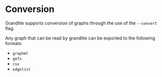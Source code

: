 # Conversion

Grandlite supports conversion of graphs through the use of the `--convert` flag.

Any graph that can be read by grandlite can be exported to the following formats:

-   `graphml`
-   `gefx`
-   `csv`
-   `edgelist`
